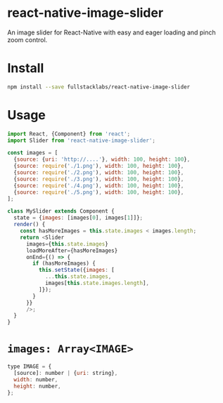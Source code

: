 react-native-image-slider
===

An image slider for React-Native with easy and eager loading and pinch zoom control.

# Install

```bash
npm install --save fullstacklabs/react-native-image-slider
```

# Usage

```javascript
import React, {Component} from 'react';
import Slider from 'react-native-image-slider';

const images = [
  {source: {uri: 'http://....'}, width: 100, height: 100},
  {source: require('./1.png'), width: 100, height: 100},
  {source: require('./2.png'), width: 100, height: 100},
  {source: require('./3.png'), width: 100, height: 100},
  {source: require('./4.png'), width: 100, height: 100},
  {source: require('./5.png'), width: 100, height: 100},
];

class MySlider extends Component {
  state = {images: [images[0], images[1]]};
  render() {
    const hasMoreImages = this.state.images < images.length;
    return <Slider
      images={this.state.images}
      loadMoreAfter={hasMoreImages}
      onEnd={() => {
        if (hasMoreImages) {
          this.setState({images: [
            ...this.state.images,
            images[this.state.images.length],
          ]});
        }
      }}
      />;
  }
}
```

# `images: Array<IMAGE>`

```javascript
type IMAGE = {
  [source]: number | {uri: string},
  width: number,
  height: number,
};
```
